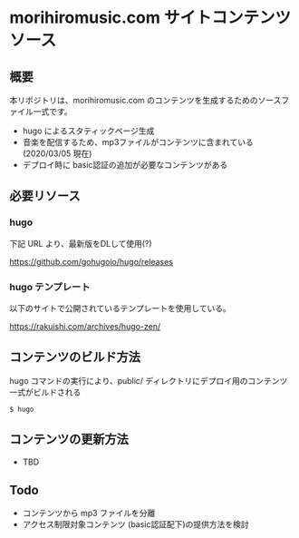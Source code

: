 # morihiromusic.com サイトコンテンツソース

## 概要

本リポジトリは、morihiromusic.com のコンテンツを生成するためのソースファイル一式です。

- hugo によるスタティックページ生成
- 音楽を配信するため、mp3ファイルがコンテンツに含まれている (2020/03/05 現在)
- デプロイ時に basic認証の追加が必要なコンテンツがある

## 必要リソース

### hugo

下記 URL より、最新版をDLして使用(?)

https://github.com/gohugoio/hugo/releases

### hugo テンプレート

以下のサイトで公開されているテンプレートを使用している。

https://rakuishi.com/archives/hugo-zen/

## コンテンツのビルド方法

hugo コマンドの実行により、public/ ディレクトリにデプロイ用のコンテンツ一式がビルドされる

```
$ hugo
```

## コンテンツの更新方法

- TBD

## Todo

- コンテンツから mp3 ファイルを分離
- アクセス制限対象コンテンツ (basic認証配下)の提供方法を検討
 
